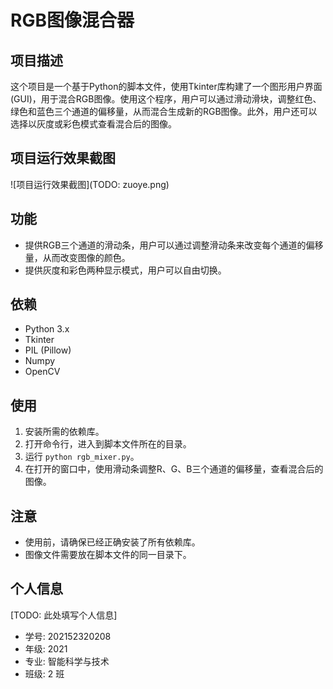 # RGB图像混合器

## 项目描述
这个项目是一个基于Python的脚本文件，使用Tkinter库构建了一个图形用户界面(GUI)，用于混合RGB图像。使用这个程序，用户可以通过滑动滑块，调整红色、绿色和蓝色三个通道的偏移量，从而混合生成新的RGB图像。此外，用户还可以选择以灰度或彩色模式查看混合后的图像。

## 项目运行效果截图
![项目运行效果截图](TODO: zuoye.png)

## 功能
- 提供RGB三个通道的滑动条，用户可以通过调整滑动条来改变每个通道的偏移量，从而改变图像的颜色。
- 提供灰度和彩色两种显示模式，用户可以自由切换。

## 依赖
- Python 3.x
- Tkinter
- PIL (Pillow)
- Numpy
- OpenCV

## 使用
1. 安装所需的依赖库。
2. 打开命令行，进入到脚本文件所在的目录。
3. 运行 `python rgb_mixer.py`。
4. 在打开的窗口中，使用滑动条调整R、G、B三个通道的偏移量，查看混合后的图像。

## 注意
- 使用前，请确保已经正确安装了所有依赖库。
- 图像文件需要放在脚本文件的同一目录下。

## 个人信息
[TODO: 此处填写个人信息]
- 学号: 202152320208
- 年级: 2021
- 专业: 智能科学与技术
- 班级: 2 班
